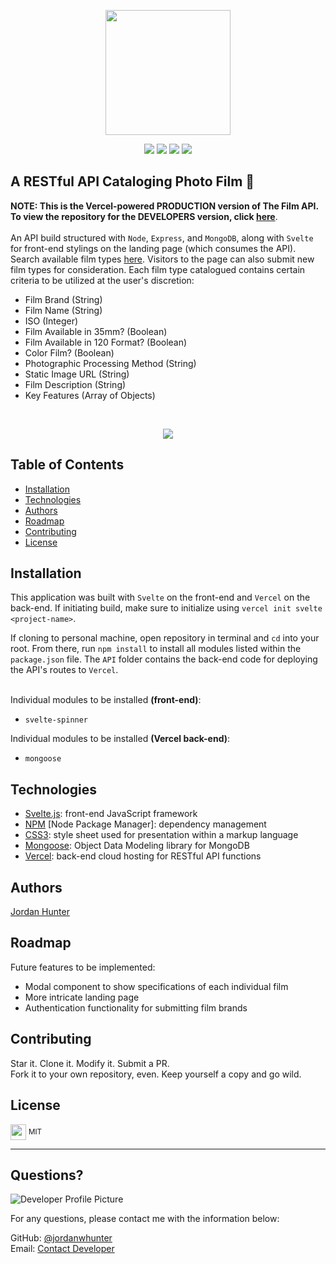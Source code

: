<p align="center">
  <img height="200px" src="https://user-images.githubusercontent.com/69367907/110390102-7932ec80-8033-11eb-9e97-f694152e0b9c.png">
</p>

<p align="center">
  <img src="https://img.shields.io/badge/JavaScript-54.5%25-blue?style=flat&logo=javascript">
  <img src="https://img.shields.io/badge/Svelte-38.7%25-blue?style=flat&logo=svelte">
  <img src="https://img.shields.io/badge/CSS3-4.6%25-blue?style=flat&logo=css3">
  <img src="https://img.shields.io/badge/HTML5-2.2%25-blue?style=flat&logo=html5">
</p> 

## A RESTful API Cataloging Photo Film 📸
  
  
  **NOTE: This is the Vercel-powered PRODUCTION version of The Film API. To view the repository for the DEVELOPERS version, click <a href="https://github.com/jordanwhunter/filmdex-api" target="_blank">here</a>**.<br>
  <br>
  An API build structured with ```Node```, ```Express```, and ```MongoDB```, along with ```Svelte``` for front-end stylings on the landing page (which consumes the API). Search available film types <a href="https://filmapi.vercel.app/" target="_blank">here</a>. Visitors to the page can also submit new film types for consideration. Each film type catalogued contains certain criteria to be utilized at the user's discretion:<br>
  * Film Brand (String)
  * Film Name (String)
  * ISO (Integer)
  * Film Available in 35mm? (Boolean)
  * Film Available in 120 Format? (Boolean)
  * Color Film? (Boolean)
  * Photographic Processing Method (String)
  * Static Image URL (String)
  * Film Description (String)
  * Key Features (Array of Objects)
  <br>
  <p align="center">
    <img src="https://user-images.githubusercontent.com/69367907/110512610-5b1cc900-80d3-11eb-8d70-fa9dc41db39d.png">
  </p>
  
  
  ## Table of Contents
  * [Installation](#installation)
  * [Technologies](#technologies)
  * [Authors](#authors)
  * [Roadmap](#roadmap)
  * [Contributing](#contributing)
  * [License](#license)
  
  ## Installation
  This application was built with ```Svelte``` on the front-end and ```Vercel``` on the back-end. If initiating build, make sure to initialize using ```vercel init svelte <project-name>```.
  
  If cloning to personal machine, open repository in terminal and ```cd``` into your root. From there, run ```npm install``` to install all modules listed within the ```package.json``` file. The ```API``` folder contains the back-end code for deploying the API's routes to ```Vercel```.<br>
  <br>

  Individual modules to be installed **(front-end)**:<br>
  * ```svelte-spinner```<br>
  
  Individual modules to be installed **(Vercel back-end)**:<br>
  * ```mongoose```<br>
  
  ## Technologies
  * <a href="https://svelte.dev/" target="_blank">Svelte.js</a>: front-end JavaScript framework
  * <a href="www.npmjs.com" target="_blank">NPM</a> [Node Package Manager]: dependency management
  * <a href="www.css3.info" target="_blank">CSS3</a>: style sheet used for presentation within a markup language
  * <a href="https://mongoosejs.com/" target="_blank">Mongoose</a>: Object Data Modeling library for MongoDB
  * <a href="https://vercel.com/docs/api" target="_blank">Vercel</a>: back-end cloud hosting for RESTful API functions
  
  
  ## Authors
  <a href="www.https://github.com/jordanwhunter" target="_blank">Jordan Hunter</a>

  ## Roadmap
  Future features to be implemented:<br>
  * Modal component to show specifications of each individual film
  * More intricate landing page
  * Authentication functionality for submitting film brands
  
  ## Contributing
  Star it. Clone it. Modify it. Submit a PR. <br>
  Fork it to your own repository, even. Keep yourself a copy and go wild.
  
  ## License
  
  <sub><img width="25px" src="https://user-images.githubusercontent.com/69367907/110377669-ae830e80-8022-11eb-8b8e-483f4ac522df.png"></sub> <sup>MIT</sup>
  
  ---
  
  ## Questions?
  
  ![Developer Profile Picture](https://avatars2.githubusercontent.com/u/69367907?v=4) 
  
  For any questions, please contact me with the information below:
 
  GitHub: [@jordanwhunter](https://api.github.com/users/jordanwhunter)<br>
  Email: <a href = "mailto: jordanwhunter@users.noreply.github.com">Contact Developer</a>